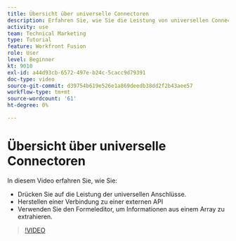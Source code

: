 ```yaml
---
title: Übersicht über universelle Connectoren
description: Erfahren Sie, wie Sie die Leistung von universellen Connectoren erschließen, eine Verbindung zu einer externen API herstellen und Informationen aus einem Array extrahieren, alles in [!DNL Adobe Workfront Fusion].
activity: use
team: Technical Marketing
type: Tutorial
feature: Workfront Fusion
role: User
level: Beginner
kt: 9010
exl-id: a44d93cb-6572-497e-b24c-5cacc9d79391
doc-type: video
source-git-commit: d39754b619e526e1a869deedb38dd2f2b43aee57
workflow-type: tm+mt
source-wordcount: '61'
ht-degree: 0%

---
```


# Übersicht über universelle Connectoren

In diesem Video erfahren Sie, wie Sie:

* Drücken Sie auf die Leistung der universellen Anschlüsse.
* Herstellen einer Verbindung zu einer externen API
* Verwenden Sie den Formeleditor, um Informationen aus einem Array zu extrahieren.

>[!VIDEO](https://video.tv.adobe.com/v/335269/?quality=12)
